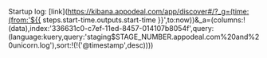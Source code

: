 Startup log: [link](https://kibana.appodeal.com/app/discover#/?_g=(time:(from:'${{ steps.start-time.outputs.start-time }}',to:now))&_a=(columns:!(data),index:'336631c0-c7ef-11ed-8457-014107b8054f',query:(language:kuery,query:'staging$STAGE_NUMBER.appodeal.com%20and%20unicorn.log'),sort:!(!('@timestamp',desc))))


